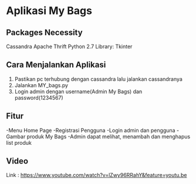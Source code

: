 # Aplikasi My Bags

## Packages Necessity

Cassandra
Apache Thrift
Python 2.7
Library: Tkinter

## Cara Menjalankan Aplikasi

1. Pastikan pc terhubung dengan cassandra lalu jalankan cassandranya
2. Jalankan MY_bags.py
3. Login admin dengan username(Admin My Bags) dan password(1234567)

## Fitur

 -Menu Home Page
 -Registrasi Pengguna
 -Login admin dan pengguna
 -Gambar produk My Bags
 -Admin dapat melihat, menambah dan menghapus list produk


## Video
Link : https://www.youtube.com/watch?v=lZwy96RRahY&feature=youtu.be

